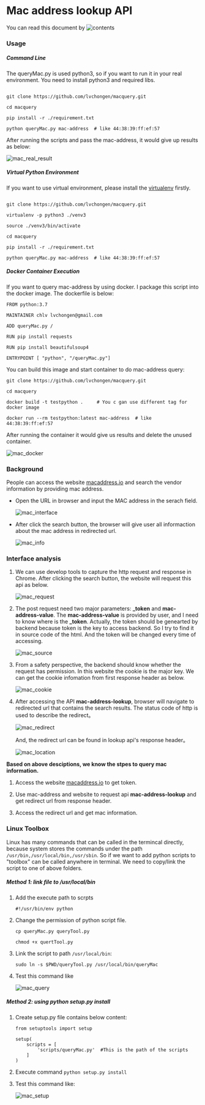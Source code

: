 # Mac address lookup API


You can read this document by ![contents]()


### Usage

##### Command Line 

The queryMac.py is used python3, so if you want to run it in your real environment. You need to install python3 and required libs.

```

git clone https://github.com/lvchongen/macquery.git

cd macquery

pip install -r ./requirement.txt

python queryMac.py mac-address  # like 44:38:39:ff:ef:57
```

After running the scripts and pass the mac-address, it would give up results as below:

![mac_real_result](https://lvchongen-1255888772.cos.ap-chengdu.myqcloud.com/2020-09-06-mac_real_result.png)


##### Virtual Python Environment

If you want to use virtual environment, please install the [virtualenv](https://pypi.org/project/virtualenv/) firstly. 

```

git clone https://github.com/lvchongen/macquery.git

virtualenv -p python3 ./venv3

source ./venv3/bin/activate

cd macquery

pip install -r ./requirement.txt

python queryMac.py mac-address  # like 44:38:39:ff:ef:57

```


##### Docker Container Execution

If you want to query mac-address by using docker. I package this script into the docker image. The dockerfile is below:

```
FROM python:3.7

MAINTAINER chlv lvchongen@gmail.com

ADD queryMac.py /

RUN pip install requests

RUN pip install beautifulsoup4

ENTRYPOINT [ "python", "/queryMac.py"]
```


You can build this image and start container to do mac-address query:

```
git clone https://github.com/lvchongen/macquery.git

cd macquery

docker build -t testpython .     # You c gan use different tag for docker image
 
docker run --rm testpython:latest mac-address  # like 44:38:39:ff:ef:57

```

After running the container it would give us results and delete the unused container.

![mac_docker](https://lvchongen-1255888772.cos.ap-chengdu.myqcloud.com/2020-09-06-mac_docker.png)







### Background

People can access the website [macaddress.io](https://macaddress.io) and search the vendor information by providing mac address. 

*	Open the URL in browser and input the MAC address in the serach field.

	![mac_interface](https://lvchongen-1255888772.cos.ap-chengdu.myqcloud.com/2020-09-05-mac_interface.png)
	
*	After click the search button, the browser will give user all informaction about the mac address in redirected url.

	![mac_info](https://lvchongen-1255888772.cos.ap-chengdu.myqcloud.com/2020-09-05-mac_info.png)
	
	 
	
### Interface analysis


1.	We can use develop tools to capture the http request and response in Chrome. After clicking the search button, the website will request this api as below.

	![mac_request](https://lvchongen-1255888772.cos.ap-chengdu.myqcloud.com/2020-09-05-mac_request.png)
	
2.	The post request need two major parameters: **_token** and **mac-address-value**. The **mac-address-value** is provided by user, and I need to know where is the **_token**. Actually, the token should be genearted by backend because token is the key to access backend. So I try to find it in source code of the html. And the token will be changed every time of accessing.

	![mac_source](https://lvchongen-1255888772.cos.ap-chengdu.myqcloud.com/2020-09-05-mac_source.png)
	
3. From a safety perspective, the backend should know whether the request has permission. In this website the cookie is the major key. We can get the cookie infomation from first response header as below.
	
	![mac_cookie](https://lvchongen-1255888772.cos.ap-chengdu.myqcloud.com/2020-09-05-mac_cookie.png)

	
4. After accessing the API **mac-address-lookup**, browser will navigate to redirected url that contains the search results. The status code of http is used to describe the redirect。

	![mac_redirect](https://lvchongen-1255888772.cos.ap-chengdu.myqcloud.com/2020-09-05-mac_redirect.png)
	
	And, the redirect url can be found in lookup api's response header。
	
	![mac_location](https://lvchongen-1255888772.cos.ap-chengdu.myqcloud.com/2020-09-05-mac_location.png)




**Based on above desciptions, we know the stpes to query mac information.**


1.	Access the website [macaddress.io](https://macaddress.io) to get token. 

2.	Use mac-address and website to request api **mac-address-lookup** and get redirect url from response header.

3. Access the redirect url and get mac information.



### Linux Toolbox

Linux has many commands that can be called in the termincal directly, because system stores the commands under the path `/usr/bin,/usr/local/bin,/usr/sbin`. So if we want to add python scripts to "toolbox" can be called anywhere in terminal. We need to copy/link the script to one of above folders.



##### Method 1: link file to /usr/local/bin

1. Add the execute path to scrpts

	`#!/usr/bin/env python`
	
2. Change the permission of python script file.

	```
	cp queryMac.py queryTool.py
	
	chmod +x quertTool.py

3. Link the script to path `/usr/local/bin`:

	`sudo ln -s $PWD/queryTool.py /usr/local/bin/queryMac`
	
4.	Test this command like 	

	![mac_query](https://lvchongen-1255888772.cos.ap-chengdu.myqcloud.com/2020-09-06-mac_local.png)
	
	
##### Method 2: using *python setup.py install*

1.	Create setup.py file contains below content:

	```
	from setuptools import setup

	setup(
	    scripts = [
	        'scripts/queryMac.py'  #This is the path of the scripts
	    ]
	)
	```

2. Execute command `python setup.py install` 

3. Test this command like:

	![mac_setup](https://lvchongen-1255888772.cos.ap-chengdu.myqcloud.com/2020-09-06-mac_setup.png)
